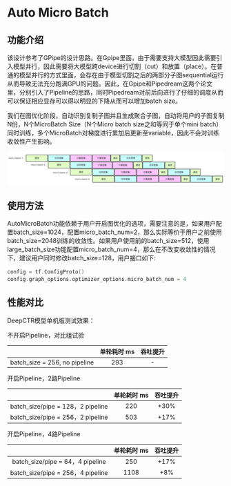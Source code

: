 # Auto Micro Batch
## 功能介绍
该设计参考了GPipe的设计思路。在Gpipe里面，由于需要支持大模型因此需要引入模型并行，因此需要将大模型跨device进行切割（cut）和放置（place）。在普通的模型并行的方式里面，会存在由于模型切割之后的两部分子图sequential运行从而导致无法充分跑满GPU的问题。因此，在Gpipe和Pipedream这两个论文里，分别引入了Pipeline的思路，同时Pipedream对前后向进行了仔细的调度从而可以保证相应显存可以得以明显的下降从而可以增加batch size。


我们在图优化阶段，自动识别复制子图并且生成聚合子图，自动将用户的子图复制N份，N个MicroBatch Size（N个Micro batch size之和等同于单个mini batch）同时训练，多个MicroBatch对梯度进行累加后更新至variable，因此不会对训练收敛性产生影响。
​

![img_1.png](img/AutoMicroBatch/img_1.png)
## 使用方法
AutoMicroBatch功能依赖于用户开启图优化的选项，需要注意的是，如果用户配置batch_size=1024，配置micro_batch_num=2，那么实际等价于用户之前使用batch_size=2048训练的收敛性。如果用户使用前的batch_size=512，使用large_batch_size功能配置micro_batch_num=4，那么在不改变收敛性的情况下，建议用户同时修改batch_size=128，用户接口如下:


```cpp
config = tf.ConfigProto()
config.graph_options.optimizer_options.micro_batch_num = 4
```
## 性能对比

DeepCTR模型单机版测试效果：

不开启Pipeline，对比组试验

|                                | 单轮耗时 ms | 吞吐提升 |
| :------------------------------: | :---------: | :--------: |
| batch_size = 256,  no pipeline |     293     | -        |

开启Pipeline，2路Pipeline

|                                   | 单轮耗时 ms | 吞吐提升 |
| :---------------------------------: | :---------: | :--------: |
| batch_size/pipe = 128，2 pipeline |     220     | +30%     |
| batch_size/pipe = 256，2 pipeline |     503     | +17%     |

开启Pipeline，4路Pipeline

|                                   | 单轮耗时 ms | 吞吐提升 |
| :---------------------------------: | :---------: | :--------: |
| batch_size/pipe = 64，4 pipeline  |     250     | +17%     |
| batch_size/pipe = 256，4 pipeline |    1108     | +8%      |





